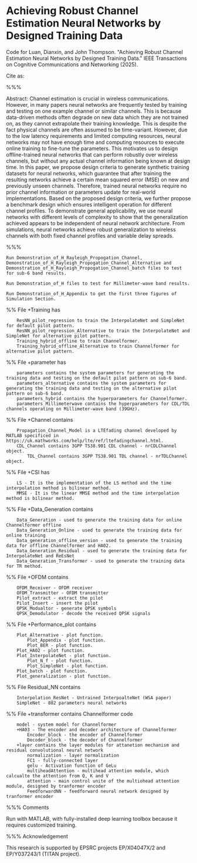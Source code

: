 # Achieving Robust Channel Estimation Neural Networks by Designed Training Data

Code for Luan, Dianxin, and John Thompson. "Achieving Robust Channel Estimation Neural Networks by Designed Training Data." IEEE Transactions on Cognitive Communications and Networking (2025). 

Cite as: 

%%%

Abstract:
Channel estimation is crucial in wireless communications. However, in many papers neural networks are frequently tested by training and testing on one example channel or similar channels. This is because data-driven methods often degrade on new data which they are not trained on, as they cannot extrapolate their training knowledge. This is despite the fact physical channels are often assumed to be time-variant. However, due to the low latency requirements and limited computing resources, neural networks may not have enough time and computing resources to execute online training to fine-tune the parameters. This motivates us to design offline-trained neural networks that can perform robustly over wireless channels, but without any actual channel information being known at design time. In this paper, we propose design criteria to generate synthetic training datasets for neural networks, which guarantee that after training the resulting networks achieve a certain mean squared error (MSE) on new and previously unseen channels. Therefore, trained neural networks require no prior channel information or parameters update for real-world implementations. Based on the proposed design criteria, we further propose a benchmark design which ensures intelligent operation for different channel profiles. To demonstrate general applicability, we use neural networks with different levels of complexity to show that the generalization achieved appears to be independent of neural network architecture. From simulations, neural networks achieve robust generalization to wireless channels with both fixed channel profiles and variable delay spreads. 

%%%

	Run Demonstration_of_H_Rayleigh_Propogation_Channel, Demonstration_of_H_Rayleigh_Propogation_Channel_Alternative and Demonstration_of_H_Rayleigh_Propogation_Channel_batch files to test for sub-6 band results. 

 	Run Demonstration_of_H files to test for Millimeter-wave band results. 

  	Run Demonstration_of_H_Appendix to get the first three figures of Simulation Section. 

%% File +Training has 

		ResNN_pilot_regression to train the InterpolateNet and SimpleNet for default pilot pattern. 
  		ResNN_pilot_regression_Alternative to train the InterpolateNet and SimpleNet for alternative pilot pattern. 
		Training_hybrid_offline to train Channelformer. 
  		Training_hybrid_offline_Alternative to train Channelformer for alternative pilot pattern. 

%% File +parameter has 

		parameters contains the system parameters for generating the training data and testing on the default pilot pattern on sub-6 band. 
		parameters_alternative contains the system parameters for generating the training data and testing on the alternative pilot pattern on sub-6 band. 
		parameters_hybrid contains the hyperparameters for Channelformer. 
		parameters_Millimeterwave contains the hyperparameters for CDL/TDL channels operating on Millimeter-wave band (39GHz). 

%% File +Channel contains 

		Propagation_Channel_Model is a LTEfading channel developed by MATLAB specificed in https://uk.mathworks.com/help/lte/ref/ltefadingchannel.html. 
  		CDL_Channel contains 3GPP TS38.901 CDL channel - nrCDLChannel object. 
    		TDL_Channel contains 3GPP TS38.901 TDL channel - nrTDLChannel object. 

%% File +CSI has

		LS - It is the implementation of the LS method and the time interpolation method is bilinear method. 
		MMSE - It is the linear MMSE method and the time interpolation method is bilinear method. 

%% File +Data_Generation contains

		Data_Generation - used to generate the training data for online Channelformer offline
		Data_Generation_Online - used to generate the training data for online training
		Data_generation_offline_version - used to generate the training data for offline Channelformer and HA02. 
		Data_Generation_Residual - used to generate the training data for InterpolateNet and ReEsNet
		Data_Generation_Transformer - used to generate the training data for TR method. 

%% File +OFDM contains 

		OFDM_Receiver - OFDM receiver
		OFDM_Transmitter - OFDM transmitter
		Pilot_extract - extract the pilot 
		Pilot_Insert - insert the pilot 
		QPSK_Modualtor - generate QPSK symbols 
		QPSK_Demodulator - decode the received QPSK signals

%% File +Performance_plot contains

  		Plot_Alternative - plot function. 
    		Plot_Appendix - plot function. 
      		Plot_BER - plot function. 
		Plot_HA02 - plot function. 
  		Plot_InterpolateNet - plot function. 
    		Plot_N_f - plot function. 
      		Plot_SimpleNet - plot function. 
		Plot_batch - plot function. 
  		Plot_generalization - plot function. 

%% File Residual_NN contains 

		Interpolation_ResNet - Untrained InterpoalteNet (WSA paper)
		SimpleNet - 882 parameters neural networks
  
%% File +transformer contains Channelformer code 

		model - system model for Channelformer
		+HA03 - The encoder and decoder architecture of Channelformer
			Encoder_block - the encoder of Channelformer 
			Decoder_block - the decoder of Channelformer
		+layer contains the layer modules for attanetion mechanism and residual convolutional neural network
			normalization - layer normalization
			FC1 - fully-connected layer
			gelu - Activation function of GeLu
			multiheadAttention - multihead attention module, which calcualte the attention from Q, K and V
			attention - main control unite of the multiohead attention module, designed by tranformer encoder
			FeedforwardNN - feedforward neural network designed by tranformer encoder

%%% Comments 

Run with MATLAB, with fully-installed deep learning toolbox because it requires customized training. 

%%% Acknowledgement

This research is supported by EPSRC projects EP/X04047X/2 and EP/Y037243/1 (TITAN project). 
